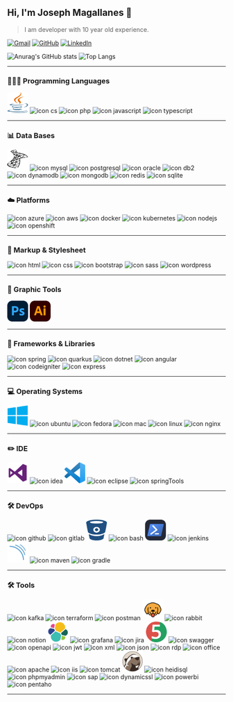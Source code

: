 <!-- Your title -->
## Hi, I'm Joseph Magallanes 👋
> I am developer with 10 year old experience.

<!-- Your badges - You can use the website to generate badges: https://shields.io/ -->
[![Gmail](https://img.shields.io/badge/Gmail-D14836?style=for-the-badge&logo=gmail&logoColor=white)](mailto:josephcarlos.jcmn@gmail.com)
[![GitHub](https://img.shields.io/badge/github-%23121011.svg?style=for-the-badge&logo=github&logoColor=white)](https://github.com/josephmn)
[![LinkedIn](https://img.shields.io/badge/linkedin-%230077B5.svg?style=for-the-badge&logo=linkedin&logoColor=white)](https://www.linkedin.com/in/joseph-magallanes-nolazco/)
<br />
<!--&nbsp;-->
<!--![Most Languages](https://github-readme-stats.anuraghazra1.vercel.app/api/top-langs/?username=josephmn&theme=light&hide_border=true&no-bg=true&no-frame=true&langs_count=10)-->
<!--[![Top Langs](https://github-readme-stats.vercel.app/api/top-langs/?username=josephmn)](https://github.com/anuraghazra/github-readme-stats)-->
<!--![Top Langs](https://github-readme-stats.vercel.app/api/top-langs/?username=josephmn&size_weight=0.5&count_weight=0.5)-->
<!--![Top Langs](https://github-readme-stats.vercel.app/api/top-langs/?username=josephmn&hide=javascript,html)-->
<!--[![Top Langs](https://github-readme-stats.vercel.app/api/top-langs/?username=josephmn&layout=donut)](https://github.com/josephmn/github-readme-stats)-->
<!--[![Top Langs](https://github-readme-stats.vercel.app/api/top-langs/?username=josephmn&layout=donut-vertical)](https://github.com/josephmn/github-readme-stats)-->
<!--[![Top Langs](https://github-readme-stats.vercel.app/api/top-langs/?username=josephmn&layout=pie)](https://github.com/josephmn/github-readme-stats)-->

<!-- chart -->
![Anurag's GitHub stats](https://github-readme-stats.vercel.app/api?username=josephmn&show_icons=true&bg_color=00000000)
![Top Langs](https://github-readme-stats.vercel.app/api/top-langs/?username=josephmn&layout=compact)
<!--![Top Langs](https://github-readme-stats.vercel.app/api/top-langs/?username=josephmn&hide_progress=true)-->
<hr/>

<!-- Programming Languages -->
### 👨🏻‍💻 Programming Languages
<p align="left">
  <img height="48px" width="48px" alt="icon java" src="https://raw.githubusercontent.com/gilbarbara/logos/de2c1f96ff6e74ea7ea979b43202e8d4b863c655/logos/java.svg"/>
  <img height="48px" width="48px" alt="icon cs" src="https://raw.githubusercontent.com/abranhe/programming-languages-logos/e1be48ad2dffe3e6e0e24fdefa9e740167fb2315/src/csharp/csharp.svg"/>
  <img height="48px" width="48px" alt="icon php" src="https://skillicons.dev/icons?i=php"/>
  <img height="48px" width="48px" alt="icon javascript" src="https://www.vectorlogo.zone/logos/javascript/javascript-icon.svg"/>
  <img height="48px" width="48px" alt="icon typescript" src="https://www.vectorlogo.zone/logos/typescriptlang/typescriptlang-icon.svg"/>
</p>
<hr/>

<!-- Data Bases -->
### 📊 Data Bases
<p align="left">
  <img height="48px" width="48px" alt="icon mssql" src="https://raw.githubusercontent.com/fizzed/font-mfizz/ccff3ec9555918c0a67ed6b5f360af5841045e3e/src/svg/mssql.svg"/>
  <img height="48px" width="48px" alt="icon mysql" src="https://www.vectorlogo.zone/logos/mysql/mysql-icon.svg"/>
  <img height="48px" width="48px" alt="icon postgresql" src="https://www.vectorlogo.zone/logos/postgresql/postgresql-icon.svg"/>
  <img height="48px" width="48px" alt="icon oracle" src="https://www.vectorlogo.zone/logos/oracle/oracle-icon.svg"/>
  <img height="48px" width="48px" alt="icon db2" src="https://db2tutorial.com/wp-content/uploads/2019/03/db2-tutorial.png"/>
  <img height="48px" width="48px" alt="icon dynamodb" src="https://cdn.worldvectorlogo.com/logos/aws-dynamodb.svg"/>
  <img height="48px" width="48px" alt="icon mongodb" src="https://www.vectorlogo.zone/logos/mongodb/mongodb-icon.svg"/>
  <img height="48px" width="48px" alt="icon redis" src="https://www.vectorlogo.zone/logos/redis/redis-icon.svg"/>
  <img height="48px" width="48px" alt="icon sqlite" src="https://www.vectorlogo.zone/logos/sqlite/sqlite-icon.svg"/>
</p>
<hr/>

<!-- Platforms -->
### ☁️ Platforms
<p align="left">
  <img height="48px" width="48px" alt="icon azure" src="https://raw.githubusercontent.com/gilbarbara/logos/de2c1f96ff6e74ea7ea979b43202e8d4b863c655/logos/microsoft-azure.svg"/>
  <img height="48px" width="48px" alt="icon aws" src="https://upload.wikimedia.org/wikipedia/commons/thumb/9/93/Amazon_Web_Services_Logo.svg/1920px-Amazon_Web_Services_Logo.svg.png"/>
  <img height="48px" width="48px" alt="icon docker" src="https://www.vectorlogo.zone/logos/docker/docker-tile.svg"/>
  <img height="48px" width="48px" alt="icon kubernetes" src="https://www.vectorlogo.zone/logos/kubernetes/kubernetes-icon.svg"/>
  <img height="48px" width="48px" alt="icon nodejs" src="https://www.vectorlogo.zone/logos/nodejs/nodejs-icon.svg"/>
  <img height="48px" width="48px" alt="icon openshift" src="https://www.vectorlogo.zone/logos/openshift/openshift-icon.svg"/>
</p>
<hr/>

<!-- Markup & Stylesheet -->
### 🌟 Markup & Stylesheet
<p align="left">
  <img height="48px" width="48px" alt="icon html" src="https://www.vectorlogo.zone/logos/w3_html5/w3_html5-icon.svg"/>
  <img height="48px" width="48px" alt="icon css" src="https://www.vectorlogo.zone/logos/w3_css/w3_css-icon~old.svg"/>
  <img height="48px" width="48px" alt="icon bootstrap" src="https://www.vectorlogo.zone/logos/getbootstrap/getbootstrap-icon.svg"/>
  <img height="48px" width="48px" alt="icon sass" src="https://www.vectorlogo.zone/logos/sass-lang/sass-lang-icon.svg"/>
  <img height="48px" width="48px" alt="icon wordpress" src="https://www.vectorlogo.zone/logos/wordpress/wordpress-tile.svg"/>
</p>
<hr/>

<!-- Graphic Tools -->
### 💎 Graphic Tools
<p align="left">
  <img height="48px" width="48px" alt="icon ps" src="https://raw.githubusercontent.com/tandpfun/skill-icons/65dea6c4eaca7da319e552c09f4cf5a9a8dab2c8/icons/Photoshop.svg"/>
  <img height="48px" width="48px" alt="icon ai" src="https://raw.githubusercontent.com/tandpfun/skill-icons/65dea6c4eaca7da319e552c09f4cf5a9a8dab2c8/icons/Illustrator.svg"/>
</p>
<hr/>

<!-- Frameworks & Libraries -->
### 📁 Frameworks & Libraries
<p align="left">
  <img height="48px" width="48px" alt="icon spring" src="https://www.vectorlogo.zone/logos/springio/springio-icon.svg"/>
  <img height="48px" width="48px" alt="icon quarkus" src="https://raw.githubusercontent.com/gilbarbara/logos/de2c1f96ff6e74ea7ea979b43202e8d4b863c655/logos/quarkus-icon.svg"/>
  <img height="48px" width="48px" alt="icon dotnet" src="https://www.vectorlogo.zone/logos/dotnet/dotnet-tile.svg"/>
  <img height="48px" width="48px" alt="icon angular" src="https://www.vectorlogo.zone/logos/angular/angular-icon.svg"/>
  <img height="48px" width="48px" alt="icon codeigniter" src="https://vectorwiki.com/images/Y1YX7__codeigniter.svg"/>
  <img height="48px" width="48px" alt="icon express" src="https://www.vectorlogo.zone/logos/expressjs/expressjs-icon.svg"/>
</p>
<hr/>

<!-- Operating Systems -->
### 💻 Operating Systems
<p align="left">
  <img height="48px" width="48px" alt="icon windows" src="https://raw.githubusercontent.com/devicons/devicon/54cfe13ac10eaa1ef817a343ab0a9437eb3c2e08/icons/windows8/windows8-original.svg"/>
  <img height="48px" width="48px" alt="icon ubuntu" src="https://www.vectorlogo.zone/logos/ubuntu/ubuntu-tile.svg"/>
  <img height="48px" width="48px" alt="icon fedora" src="https://www.vectorlogo.zone/logos/getfedora/getfedora-icon.svg"/>
  <img height="48px" width="48px" alt="icon mac" src="https://www.vectorlogo.zone/logos/apple/apple-tile.svg"/>
  <img height="48px" width="48px" alt="icon linux" src="https://www.vectorlogo.zone/logos/linux/linux-icon.svg"/>
  <img height="48px" width="48px" alt="icon nginx" src="https://www.vectorlogo.zone/logos/nginx/nginx-icon.svg"/>
</p>
<hr/>

<!-- IDE's -->
### ✏️ IDE
<p align="left">
  <img height="48px" width="48px" alt="icon visualstudio" src="https://raw.githubusercontent.com/gilbarbara/logos/de2c1f96ff6e74ea7ea979b43202e8d4b863c655/logos/visual-studio.svg"/>
  <img height="48px" width="48px" alt="icon idea" src="https://raw.githubusercontent.com/gilbarbara/logos/de2c1f96ff6e74ea7ea979b43202e8d4b863c655/logos/intellij-idea.svg"/>
  <img height="48px" width="48px" alt="icon vscode" src="https://raw.githubusercontent.com/bestofjs/bestofjs/aa8cb6153b81b9da303c39b0d59fd00c5d9584e3/apps/web/public/logos/vscode.dark.svg"/>
  <img height="48px" width="48px" alt="icon eclipse" src="https://raw.githubusercontent.com/gilbarbara/logos/de2c1f96ff6e74ea7ea979b43202e8d4b863c655/logos/eclipse-icon.svg"/>
  <img height="48px" width="48px" alt="icon springTools" src="https://pbs.twimg.com/profile_images/1856632411217399808/TdD2xQ8N_400x400.png"/>
</p>
<hr/>

<!-- DevOps -->
### 🛠️ DevOps
<p align="left">
  <img height="48px" width="48px" alt="icon github" src="https://www.vectorlogo.zone/logos/github/github-tile.svg"/>
  <img height="48px" width="48px" alt="icon gitlab" src="https://www.vectorlogo.zone/logos/gitlab/gitlab-tile.svg"/>
  <img height="48px" width="48px" alt="icon bitbucket" src="https://raw.githubusercontent.com/gilbarbara/logos/de2c1f96ff6e74ea7ea979b43202e8d4b863c655/logos/bitbucket.svg"/>
  <img height="48px" width="48px" alt="icon bash" src="https://www.vectorlogo.zone/logos/gnu_bash/gnu_bash-icon.svg"/>
  <img height="48px" width="48px" alt="icon powershell" src="https://raw.githubusercontent.com/tandpfun/skill-icons/65dea6c4eaca7da319e552c09f4cf5a9a8dab2c8/icons/Powershell-Dark.svg"/>
  <img height="48px" width="48px" alt="icon jenkins" src="https://www.vectorlogo.zone/logos/jenkins/jenkins-icon.svg"/>
  <img height="48px" width="48px" alt="icon sonarqube" src="https://raw.githubusercontent.com/actions/starter-workflows/58e7cd05f5fafcdf73c5efd768127bc8522cfd98/icons/sonarqube.svg"/>
  <img height="48px" width="48px" alt="icon maven" src="https://www.vectorlogo.zone/logos/apache_maven/apache_maven-icon.svg"/>
  <img height="48px" width="48px" alt="icon gradle" src="https://www.vectorlogo.zone/logos/gradle/gradle-icon.svg"/>
</p>
<hr/>

<!-- Tools -->
### 🛠️ Tools
<p align="left">
  <img height="48px" width="48px" alt="icon kafka" src="https://www.vectorlogo.zone/logos/apache_kafka/apache_kafka-icon.svg"/>
  <img height="48px" width="48px" alt="icon terraform" src="https://www.vectorlogo.zone/logos/terraformio/terraformio-icon.svg"/>
  <img height="48px" width="48px" alt="icon postman" src="https://www.vectorlogo.zone/logos/getpostman/getpostman-icon.svg"/>
  <img height="48px" width="48px" alt="icon bruno" src="https://raw.githubusercontent.com/bestofjs/bestofjs/aa8cb6153b81b9da303c39b0d59fd00c5d9584e3/apps/web/public/logos/bruno.svg"/>
  <img height="48px" width="48px" alt="icon rabbit" src="https://www.vectorlogo.zone/logos/rabbitmq/rabbitmq-icon.svg"/>
  <img height="48px" width="48px" alt="icon notion" src="https://raw.githubusercontent.com/simple-icons/simple-icons/63d7794f8ff1df7cc077fcfc5081ab9e667ec0d9/icons/notion.svg"/>
  <img height="48px" width="48px" alt="icon elasticsearch" src="https://raw.githubusercontent.com/gilbarbara/logos/de2c1f96ff6e74ea7ea979b43202e8d4b863c655/logos/elasticsearch.svg"/>
  <img height="48px" width="48px" alt="icon grafana" src="https://raw.githubusercontent.com/gilbarbara/logos/de2c1f96ff6e74ea7ea979b43202e8d4b863c655/logos/grafana.svg"/>
  <img height="48px" width="48px" alt="icon jira" src="https://www.vectorlogo.zone/logos/atlassian_jira/atlassian_jira-icon.svg"/>
  <img height="48px" width="48px" alt="icon junit" src="https://raw.githubusercontent.com/devicons/devicon/54cfe13ac10eaa1ef817a343ab0a9437eb3c2e08/icons/junit/junit-original.svg"/>
  <img height="48px" width="48px" alt="icon swagger" src="https://raw.githubusercontent.com/gilbarbara/logos/de2c1f96ff6e74ea7ea979b43202e8d4b863c655/logos/swagger.svg"/>
  <img height="48px" width="48px" alt="icon openapi" src="https://raw.githubusercontent.com/gilbarbara/logos/de2c1f96ff6e74ea7ea979b43202e8d4b863c655/logos/openapi-icon.svg"/>
  <img height="48px" width="48px" alt="icon jwt" src="https://raw.githubusercontent.com/gilbarbara/logos/de2c1f96ff6e74ea7ea979b43202e8d4b863c655/logos/jwt-icon.svg"/>
  <img height="48px" width="48px" alt="icon xml" src="https://brandeps.com/logo-download/A/Adobe-Dreamweaver-XML-File-Icon-logo-vector-01.svg"/>
  <img height="48px" width="48px" alt="icon json" src="https://raw.githubusercontent.com/simple-icons/simple-icons/63d7794f8ff1df7cc077fcfc5081ab9e667ec0d9/icons/json.svg"/>
  <img height="48px" width="48px" alt="icon rdp" src="https://raw.githubusercontent.com/lucky-yoolk/icons-flat-osx/2a665e0f2d7024b66c60eabc3006e2430542870e/SVG/Apps-Ms-Remote-Desktop.svg"/>
  <img height="48px" width="48px" alt="icon office" src="https://raw.githubusercontent.com/homarr-labs/dashboard-icons/cb5ebcfe5204e1685e15aac82a92f62bd7e59095/svg/microsoft-office.svg"/>
  <img height="48px" width="48px" alt="icon apache" src="https://www.vectorlogo.zone/logos/apache/apache-icon.svg"/>
  <img height="48px" width="48px" alt="icon iis" src="https://www.deepnetsecurity.com/wp-content/uploads/MFA-for-IIS-Websites.png"/>
  <img height="48px" width="48px" alt="icon tomcat" src="https://www.vectorlogo.zone/logos/apache_tomcat/apache_tomcat-icon.svg"/>
  <img height="48px" width="48px" alt="icon dbeaver" src="https://raw.githubusercontent.com/devicons/devicon/54cfe13ac10eaa1ef817a343ab0a9437eb3c2e08/icons/dbeaver/dbeaver-original.svg"/>
  <img height="48px" width="48px" alt="icon heidisql" src="https://upload.wikimedia.org/wikipedia/commons/3/32/HeidiSQL_logo_image.png"/>
  <img height="48px" width="48px" alt="icon phpmyadmin" src="https://www.vectorlogo.zone/logos/phpmyadmin/phpmyadmin-icon.svg"/>
  <img height="48px" width="48px" alt="icon sap" src="https://www.vectorlogo.zone/logos/sap/sap-icon.svg"/>
  <img height="48px" width="48px" alt="icon dynamicssl" src="https://www.gravoc.com/wp-content/uploads/2014/05/dynamicslogo.png"/>
  <img height="48px" width="48px" alt="icon powerbi" src="https://raw.githubusercontent.com/homarr-labs/dashboard-icons/cb5ebcfe5204e1685e15aac82a92f62bd7e59095/svg/powerbi.svg"/>
  <img height="48px" width="48px" alt="icon pentaho" src="https://res-5.cloudinary.com/hbdyf1hp4/image/upload/q_auto/v1/images/pentaho-logo.png"/>
</p>
<hr/>
